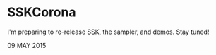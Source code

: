 
SSKCorona
============
I'm preparing to re-release SSK, the sampler, and demos.  Stay tuned!

09 MAY 2015
